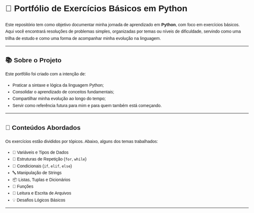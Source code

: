 <!DOCTYPE html>
<html lang="pt-BR">
<head>
  <meta charset="UTF-8" />
  <meta name="viewport" content="width=device-width, initial-scale=1.0"/>
</head>
<body style="font-family: sans-serif; line-height: 1.6; max-width: 800px; margin: auto; padding: 20px;">

  <h1>🐍 Portfólio de Exercícios Básicos em Python</h1>

  <p>Este repositório tem como objetivo documentar minha jornada de aprendizado em <strong>Python</strong>, com foco em exercícios básicos. Aqui você encontrará resoluções de problemas simples, organizadas por temas ou níveis de dificuldade, servindo como uma trilha de estudo e como uma forma de acompanhar minha evolução na linguagem.</p>

  <hr />

  <h2>📚 Sobre o Projeto</h2>
  <p>Este portfólio foi criado com a intenção de:</p>
  <ul>
    <li>Praticar a sintaxe e lógica da linguagem Python;</li>
    <li>Consolidar o aprendizado de conceitos fundamentais;</li>
    <li>Compartilhar minha evolução ao longo do tempo;</li>
    <li>Servir como referência futura para mim e para quem também está começando.</li>
  </ul>

  <hr />

  <h2>🧠 Conteúdos Abordados</h2>
  <p>Os exercícios estão divididos por tópicos. Abaixo, alguns dos temas trabalhados:</p>
  <ul>
    <li>📌 Variáveis e Tipos de Dados</li>
    <li>🔁 Estruturas de Repetição (<code>for</code>, <code>while</code>)</li>
    <li>🔀 Condicionais (<code>if</code>, <code>elif</code>, <code>else</code>)</li>
    <li>🔤 Manipulação de Strings</li>
    <li>📦 Listas, Tuplas e Dicionários</li>
    <li>🧮 Funções</li>
    <li>📁 Leitura e Escrita de Arquivos</li>
    <li>💡 Desafios Lógicos Básicos</li>
  </ul>

  <hr />

